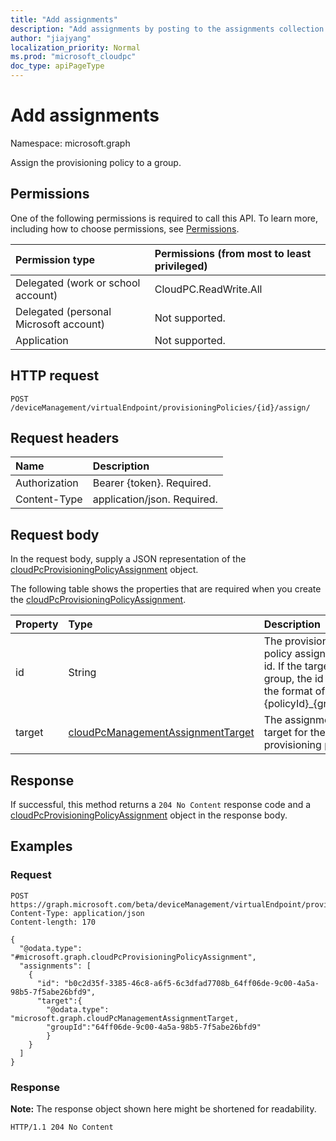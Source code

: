 ```yaml
---
title: "Add assignments"
description: "Add assignments by posting to the assignments collection."
author: "jiajyang"
localization_priority: Normal
ms.prod: "microsoft_cloudpc"
doc_type: apiPageType
---
```


# Add assignments

Namespace: microsoft.graph

Assign the provisioning policy to a group.

## Permissions

One of the following permissions is required to call this API. To learn more, including how to choose permissions, see [Permissions](/graph/permissions-reference).

|Permission type|Permissions (from most to least privileged)|
|:---|:---|
|Delegated (work or school account)|CloudPC.ReadWrite.All|
|Delegated (personal Microsoft account)|Not supported.|
|Application|Not supported.|

## HTTP request

<!-- {
  "blockType": "ignored"
}
-->

``` http
POST /deviceManagement/virtualEndpoint/provisioningPolicies/{id}/assign/
```

## Request headers

|Name|Description|
|:---|:---|
|Authorization|Bearer {token}. Required.|
|Content-Type|application/json. Required.|

## Request body

In the request body, supply a JSON representation of the [cloudPcProvisioningPolicyAssignment](../resources/cloudpcprovisioningpolicyassignment.md) object.

The following table shows the properties that are required when you create the [cloudPcProvisioningPolicyAssignment](../resources/cloudpcprovisioningpolicyassignment.md).

|Property|Type|Description|
|:---|:---|:---|
|id|String|The provisioning policy assignment id. If the target is a group, the id is in the format of {policyId}_{groupId}|
|target|[cloudPcManagementAssignmentTarget](../resources/cloudpcmanagementassignmenttarget.md)|The assignment target for the provisioning policy.|

## Response

If successful, this method returns a `204 No Content` response code and a [cloudPcProvisioningPolicyAssignment](../resources/cloudpcprovisioningpolicyassignment.md) object in the response body.

## Examples

### Request

<!-- {
  "blockType": "request",
  "name": "assign_cloudpcprovisioningpolicy",
  "@odata.type": "microsoft.graph.cloudPcProvisioningPolicyAssignment",
}
-->

``` http
POST https://graph.microsoft.com/beta/deviceManagement/virtualEndpoint/provisioningPolicies/{id}/assign
Content-Type: application/json
Content-length: 170

{
  "@odata.type": "#microsoft.graph.cloudPcProvisioningPolicyAssignment",
  "assignments": [
    {
      "id": "b0c2d35f-3385-46c8-a6f5-6c3dfad7708b_64ff06de-9c00-4a5a-98b5-7f5abe26bfd9",
      "target":{
        "@odata.type": "microsoft.graph.cloudPcManagementAssignmentTarget,
        "groupId":"64ff06de-9c00-4a5a-98b5-7f5abe26bfd9"
        }
    }
  ]
}
```

### Response

**Note:** The response object shown here might be shortened for readability.
<!-- {
  "blockType": "response",
  "truncated": true
}
-->

``` http
HTTP/1.1 204 No Content
```
